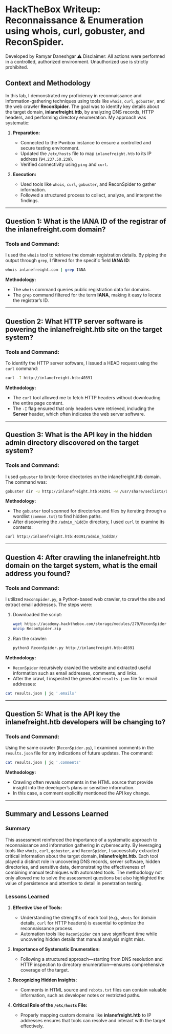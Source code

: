 
# HackTheBox Writeup: Reconnaissance & Enumeration using whois, curl, gobuster, and ReconSpider.

Developed by Ramyar Daneshgar 
⚠️ Disclaimer: All actions were performed in a controlled, authorized environment. Unauthorized use is strictly prohibited.


## Context and Methodology
In this lab, I demonstrated my proficiency in reconnaissance and information-gathering techniques using tools like `whois`, `curl`, `gobuster`, and the web crawler **ReconSpider**. The goal was to identify key details about the target domain, **inlanefreight.htb**, by analyzing DNS records, HTTP headers, and performing directory enumeration. My approach was systematic:

1. **Preparation:**
   - Connected to the Pwnbox instance to ensure a controlled and secure testing environment.
   - Updated the `/etc/hosts` file to map `inlanefreight.htb` to its IP address (`94.237.50.239`).
   - Verified connectivity using `ping` and `curl`.

2. **Execution:**
   - Used tools like `whois`, `curl`, `gobuster`, and ReconSpider to gather information.
   - Followed a structured process to collect, analyze, and interpret the findings.

---

## Question 1: What is the IANA ID of the registrar of the inlanefreight.com domain?

### Tools and Command:
I used the `whois` tool to retrieve the domain registration details. By piping the output through `grep`, I filtered for the specific field **IANA ID**:
```bash
whois inlanefreight.com | grep IANA
```

**Methodology:**
- The `whois` command queries public registration data for domains.
- The `grep` command filtered for the term **IANA**, making it easy to locate the registrar’s ID.

---

## Question 2: What HTTP server software is powering the inlanefreight.htb site on the target system?

### Tools and Command:
To identify the HTTP server software, I issued a HEAD request using the `curl` command:
```bash
curl -I http://inlanefreight.htb:40391
```

**Methodology:**
- The `curl` tool allowed me to fetch HTTP headers without downloading the entire page content.
- The `-I` flag ensured that only headers were retrieved, including the **Server** header, which often indicates the web server software.

---

## Question 3: What is the API key in the hidden admin directory discovered on the target system?

### Tools and Command:
I used `gobuster` to brute-force directories on the inlanefreight.htb domain. The command was:
```bash
gobuster dir -u http://inlanefreight.htb:40391 -w /usr/share/seclists/Discovery/Web-Content/common.txt
```

**Methodology:**
- The `gobuster` tool scanned for directories and files by iterating through a wordlist (`common.txt`) to find hidden paths.
- After discovering the `/admin_h1dd3n` directory, I used `curl` to examine its contents:
```bash
curl http://inlanefreight.htb:40391/admin_h1dd3n/
```

---

## Question 4: After crawling the inlanefreight.htb domain on the target system, what is the email address you found?

### Tools and Command:
I utilized `ReconSpider.py`, a Python-based web crawler, to crawl the site and extract email addresses. The steps were:

1. Downloaded the script:
   ```bash
   wget https://academy.hackthebox.com/storage/modules/279/ReconSpider.zip
   unzip ReconSpider.zip
   ```
2. Ran the crawler:
   ```bash
   python3 ReconSpider.py http://inlanefreight.htb:40391
   ```

**Methodology:**
- `ReconSpider` recursively crawled the website and extracted useful information such as email addresses, comments, and links.
- After the crawl, I inspected the generated `results.json` file for email addresses:
```bash
cat results.json | jq '.emails'
```

---

## Question 5: What is the API key the inlanefreight.htb developers will be changing to?

### Tools and Command:
Using the same crawler (`ReconSpider.py`), I examined comments in the `results.json` file for any indications of future updates. The command:
```bash
cat results.json | jq '.comments'
```

**Methodology:**
- Crawling often reveals comments in the HTML source that provide insight into the developer’s plans or sensitive information.
- In this case, a comment explicitly mentioned the API key change.

---

## Summary and Lessons Learned

### Summary
This assessment reinforced the importance of a systematic approach to reconnaissance and information gathering in cybersecurity. By leveraging tools like `whois`, `curl`, `gobuster`, and `ReconSpider`, I successfully extracted critical information about the target domain, **inlanefreight.htb**. Each tool played a distinct role in uncovering DNS records, server software, hidden directories, and sensitive data, demonstrating the effectiveness of combining manual techniques with automated tools. The methodology not only allowed me to solve the assessment questions but also highlighted the value of persistence and attention to detail in penetration testing.

### Lessons Learned
1. **Effective Use of Tools:**
   - Understanding the strengths of each tool (e.g., `whois` for domain details, `curl` for HTTP headers) is essential to optimize the reconnaissance process.
   - Automation tools like `ReconSpider` can save significant time while uncovering hidden details that manual analysis might miss.

2. **Importance of Systematic Enumeration:**
   - Following a structured approach—starting from DNS resolution and HTTP inspection to directory enumeration—ensures comprehensive coverage of the target.

3. **Recognizing Hidden Insights:**
   - Comments in HTML source and `robots.txt` files can contain valuable information, such as developer notes or restricted paths.

4. **Critical Role of the `/etc/hosts` File:**
   - Properly mapping custom domains like **inlanefreight.htb** to IP addresses ensures that tools can resolve and interact with the target effectively.
